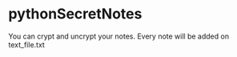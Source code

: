 # pythonSecretNotes
You can crypt and uncrypt your notes. Every note will be added on text_file.txt 

